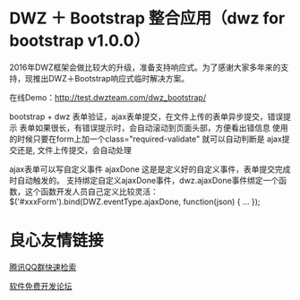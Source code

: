 # DWZ ＋ Bootstrap 整合应用（dwz for bootstrap v1.0.0）

2016年DWZ框架会做比较大的升级，准备支持响应式。为了感谢大家多年来的支持，现推出DWZ＋Bootstrap响应式临时解决方案。

在线Demo：http://test.dwzteam.com/dwz_bootstrap/

 
bootstrap + dwz 表单验证，ajax表单提交，在文件上传的表单异步提交，错误提示
表单如果很长，有错误提示时，会自动滚动到页面头部，方便看出错信息
使用的时候只要在form上加一个class="required-validate" 就可以自动判断是 ajax提交还是, 文件上传提交，会自动处理

ajax表单可以写自定义事件
ajaxDone 这是是定义好的自定义事件，表单提交完成时自动触发的。
支持绑定自定义ajaxDone事件，dwz.ajaxDone事件绑定一个函数，这个函数开发人员自己定义比较灵活：
$('#xxxForm').bind(DWZ.eventType.ajaxDone, function(json) {
  ...
});
 

 # 良心友情链接

[腾讯QQ群快速检索](http://u.720life.cn/s/8cf73f7c)

[软件免费开发论坛](http://u.720life.cn/s/bbb01dc0)
